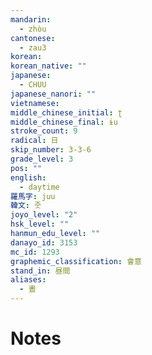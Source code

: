 ```yaml
---
mandarin:
  - zhòu
cantonese:
  - zau3
korean:
korean_native: ""
japanese:
  - CHUU
japanese_nanori: ""
vietnamese:
middle_chinese_initial: ʈ
middle_chinese_final: ɨu
stroke_count: 9
radical: 日
skip_number: 3-3-6
grade_level: 3
pos: ""
english:
  - daytime
羅馬字: juu
韓文: 줏
joyo_level: "2"
hsk_level: ""
hanmun_edu_level: ""
danayo_id: 3153
mc_id: 1293
graphemic_classification: 會意
stand_in: 昼間
aliases:
  - 晝
---
```


# Notes
